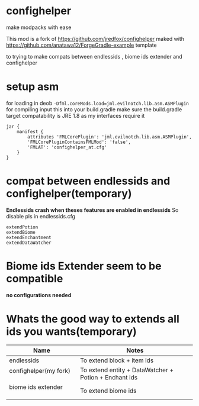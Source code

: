 

# confighelper
make modpacks with ease

This mod is a fork of https://github.com/jredfox/confighelper maked with https://github.com/anatawa12/ForgeGradle-example template

to trying to make compats between endlessids , biome ids extender and confighelper


# setup asm
for loading in deob `-Dfml.coreMods.load=jml.evilnotch.lib.asm.ASMPlugin`
for compiling input this into your build.gradle
make sure the build.gradle target compatability is JRE 1.8 as my interfaces require it

```
jar {
    manifest {
        attributes 'FMLCorePlugin': 'jml.evilnotch.lib.asm.ASMPlugin',
        'FMLCorePluginContainsFMLMod': 'false',
	    'FMLAT': 'confighelper_at.cfg'
    }
}
```

# compat between endlessids and confighelper(temporary)

**Endlessids crash when theses features are enabled in endlessids**
So disable pls in endlessids.cfg

```
extendPotion
extendBiome
extendEnchantment
extendDataWatcher
```

# Biome ids Extender seem to be compatible

**no configurations needed**

# Whats the good way to extends all ids you wants(temporary)
| Name | Notes |
| --- | --- | 
|endlessids [<img src=https://media.forgecdn.net/avatars/130/458/636460205549127215.png height=16>](https://www.curseforge.com/minecraft/mc-mods/endlessids) [<img src=https://modrinth.com/favicon.ico height=16>](https://modrinth.com/mod/endlessids) [<img src=https://git-scm.com/favicon.ico height=16>](https://github.com/FalsePattern/EndlessIDs)|To extend block + item ids
|confighelper(my fork) [<img src=https://git-scm.com/favicon.ico height=16>](https://github.com/quentin452/confighelperXendlessids)|To extend entity + DataWatcher + Potion + Enchant ids
|biome ids extender [<img src=https://media.forgecdn.net/avatars/130/458/636460205549127215.png height=16>](https://www.curseforge.com/minecraft/mc-mods/biome-id-extender) [<img src=https://modrinth.com/favicon.ico height=16>](https://modrinth.com/mod/biomeidextender) [<img src=https://git-scm.com/favicon.ico height=16>](https://github.com/TCLProject/Biome-ID-Extender)|To extend biome ids
